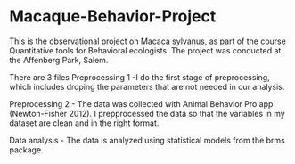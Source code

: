 # Macaque-Behavior-Project
This is the observational project on Macaca sylvanus, as part of the course Quantitative tools for Behavioral ecologists. The project was conducted at the Affenberg Park, Salem. 


There are 3 files 
Preprocessing 1  -I do the first stage of preprocessing, which includes droping the parameters that are not needed in our analysis.

Preprocessing 2 - The data was collected with Animal Behavior Pro app (Newton-Fisher 2012). I prepprocessed the data so that the variables in my dataset are clean and in the right format.

Data analysis - The data is analyzed using statistical models from the brms package.
